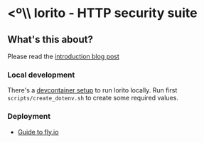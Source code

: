 # <º\\\ lorito - HTTP security suite

## What's this about?

Please read the [introduction blog post](https://csal.medium.com/introducing-lorito-a-security-http-suite-153c6df05516)


### Local development

There's a [devcontainer setup](https://containers.dev/) to run lorito locally.
Run first `scripts/create_dotenv.sh` to create some required values.

### Deployment

* [Guide to fly.io](docs/fly_io_deployment.md)
